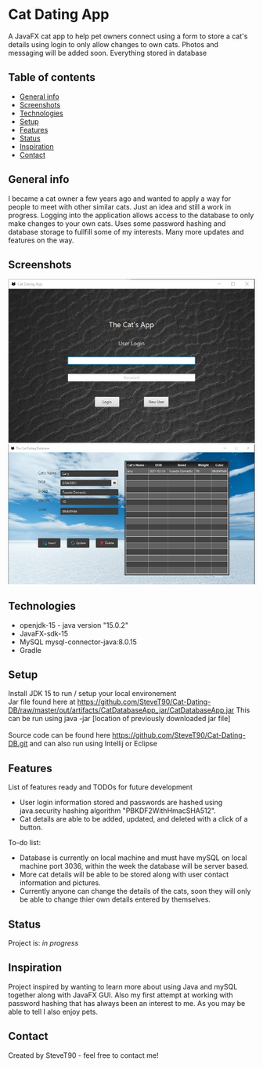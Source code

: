 # Cat Dating App

A JavaFX cat app to help pet owners connect using a form to store a cat's details using login to only allow changes to own cats. Photos and messaging will be added soon. Everything stored in database


## Table of contents
* [General info](#general-info)
* [Screenshots](#screenshots)
* [Technologies](#technologies)
* [Setup](#setup)
* [Features](#features)
* [Status](#status)
* [Inspiration](#inspiration)
* [Contact](#contact)

## General info
I became a cat owner a few years ago and wanted to apply a way for people to meet with other similar cats. Just an idea and still a work in progress. Logging into the application allows access to the database to only make changes to your own cats. Uses some password hashing and database storage to fullfill some of my interests. Many more updates and features on the way. 

## Screenshots
![login screen screenshot](https://github.com/SteveT90/Cat-Database/blob/master/src/main/resources/Login%20Screen.jpg?raw=true)
![main database view](https://github.com/SteveT90/Cat-Database/blob/master/src/main/resources/Main%20Screeen.jpg)
## Technologies
* openjdk-15 - java version "15.0.2"
* JavaFX-sdk-15
* MySQL mysql-connector-java:8.0.15 
* Gradle

## Setup
Install JDK 15 to run / setup your local environement <br /> Jar file found here at https://github.com/SteveT90/Cat-Dating-DB/raw/master/out/artifacts/CatDatabaseApp_jar/CatDatabaseApp.jar  This can be run using java -jar [location of previously downloaded jar file] <br /> <br />
Source code can be found here https://github.com/SteveT90/Cat-Dating-DB.git and can also run using Intellij or Eclipse

<!--## Code Examples
Show examples of usage:
`put-your-code-here` -->

## Features
List of features ready and TODOs for future development
* User login information stored and passwords are hashed using java.security hashing algorithm "PBKDF2WithHmacSHA512".
* Cat details are able to be added, updated, and deleted with a click of a button.

To-do list:
* Database is currently on local machine and must have mySQL on local machine port 3036, within the week the database will be server based.
* More cat details will be able to be stored along with user contact information and pictures.
* Currently anyone can change the details of the cats, soon they will only be able to change thier own details entered by themselves.

## Status
Project is: _in progress_

## Inspiration
Project inspired by wanting to learn more about using Java and mySQL together along with JavaFX GUI. Also my first attempt at working with password hashing that has always been an interest to me. As you may be able to tell I also enjoy pets.
## Contact
Created by SteveT90 - feel free to contact me!

